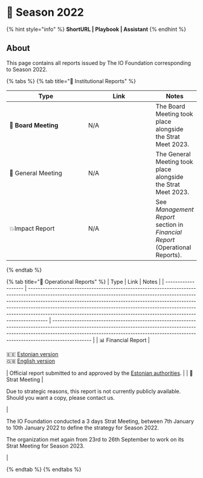 # 🍃 Season 2022

{% hint style="info" %}
**ShortURL | Playbook | Assistant**
{% endhint %}

## About

This page contains all reports issued by The IO Foundation corresponding to Season 2022.

{% tabs %}
{% tab title="📕 Institutional Reports" %}
<table><thead><tr><th width="269">Type</th><th width="239">Link</th><th>Notes</th></tr></thead><tbody><tr><td>📙 <strong>Board Meeting</strong></td><td>N/A</td><td>The Board Meeting took place alongside the Strat Meet 2023.</td></tr><tr><td>📗 General Meeting</td><td>N/A</td><td>The General Meeting took place alongside the Strat Meet 2023.</td></tr><tr><td>💥Impact Report</td><td>N/A</td><td>See <em>Management Report</em> section in <em>Financial Report</em> (Operational Reports).</td></tr></tbody></table>
{% endtab %}

{% tab title="📘 Operational Reports" %}
| Type                | Link                                                                                                                                                                                                                                                                                                                                                                                                           | Notes                                                                                                                                                                                                                                                      |
| ------------------- | -------------------------------------------------------------------------------------------------------------------------------------------------------------------------------------------------------------------------------------------------------------------------------------------------------------------------------------------------------------------------------------------------------------- | ---------------------------------------------------------------------------------------------------------------------------------------------------------------------------------------------------------------------------------------------------------- |
| 📊 Financial Report | <p><span data-gb-custom-inline data-tag="emoji" data-code="1f1ea-1f1ea">🇪🇪</span> <a href="https://drive.google.com/file/d/1rzVdho2P9BtAC6N9i4oj-OV5M3ntdorX/view?usp=sharing">Estonian version</a><br><span data-gb-custom-inline data-tag="emoji" data-code="1f1ec-1f1e7">🇬🇧</span> <a href="https://drive.google.com/file/d/1rw_tYVSo703JFMKrFEOUcv_pwZ81E7sw/view?usp=sharing">English version</a></p> | Official report submitted to and approved by the [Estonian authorities](https://ariregister.rik.ee/eng).                                                                                                                                                   |
| 📑 Strat Meeting    | <p>Due to strategic reasons, this report is not currently publicly available.<br>Should you want a copy, please contact us.</p>                                                                                                                                                                                                                                                                                | <p>The IO Foundation conducted a 3 days Strat Meeting, between 7th January to 10th January 2022 to define the strategy for Season 2022.<br></p><p>The organization met again from 23rd to 26th September to work on its Strat Meeting for Season 2023.</p> |


{% endtab %}
{% endtabs %}
